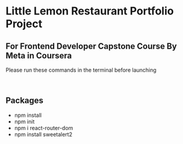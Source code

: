 # Little Lemon Restaurant Portfolio Project

## For Frontend Developer Capstone Course By Meta in Coursera

Please run these commands in the terminal before launching

<br />

## Packages

- npm install
- npm init
- npm i react-router-dom
- npm install sweetalert2
  <br />
